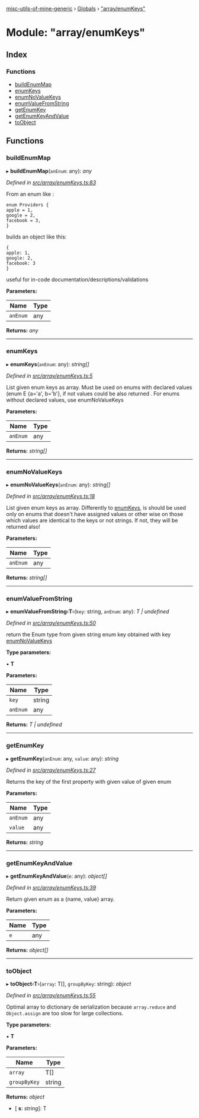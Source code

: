 [misc-utils-of-mine-generic](../README.md) › [Globals](../globals.md) › ["array/enumKeys"](_array_enumkeys_.md)

# Module: "array/enumKeys"

## Index

### Functions

* [buildEnumMap](_array_enumkeys_.md#buildenummap)
* [enumKeys](_array_enumkeys_.md#enumkeys)
* [enumNoValueKeys](_array_enumkeys_.md#enumnovaluekeys)
* [enumValueFromString](_array_enumkeys_.md#enumvaluefromstring)
* [getEnumKey](_array_enumkeys_.md#getenumkey)
* [getEnumKeyAndValue](_array_enumkeys_.md#getenumkeyandvalue)
* [toObject](_array_enumkeys_.md#toobject)

## Functions

###  buildEnumMap

▸ **buildEnumMap**(`anEnum`: any): *any*

*Defined in [src/array/enumKeys.ts:83](https://github.com/cancerberoSgx/misc-utils-of-mine/blob/3f33ab6/misc-utils-of-mine-generic/src/array/enumKeys.ts#L83)*

From an enum like :
```
enum Providers {
apple = 1,
google = 2,
facebook = 3,
}
```
builds an object like this:
```
{
apple: 1,
google: 2,
facebook: 3
}
```
useful for in-code documentation/descriptions/validations

**Parameters:**

Name | Type |
------ | ------ |
`anEnum` | any |

**Returns:** *any*

___

###  enumKeys

▸ **enumKeys**(`anEnum`: any): *string[]*

*Defined in [src/array/enumKeys.ts:5](https://github.com/cancerberoSgx/misc-utils-of-mine/blob/3f33ab6/misc-utils-of-mine-generic/src/array/enumKeys.ts#L5)*

List given enum keys as array. Must be used on enums with declared values (enum E {a='a', b='b'}, if not
values could be also returned . For enums without declared values, use enumNoValueKeys

**Parameters:**

Name | Type |
------ | ------ |
`anEnum` | any |

**Returns:** *string[]*

___

###  enumNoValueKeys

▸ **enumNoValueKeys**(`anEnum`: any): *string[]*

*Defined in [src/array/enumKeys.ts:18](https://github.com/cancerberoSgx/misc-utils-of-mine/blob/3f33ab6/misc-utils-of-mine-generic/src/array/enumKeys.ts#L18)*

List given enum keys as array. Differently to [enumKeys](_array_enumkeys_.md#enumkeys), is should be used only on enums that doesn't
have assigned values or other wise on those which values are identical to the keys or not strings. If not,
they will be returned also!

**Parameters:**

Name | Type |
------ | ------ |
`anEnum` | any |

**Returns:** *string[]*

___

###  enumValueFromString

▸ **enumValueFromString**‹**T**›(`key`: string, `anEnum`: any): *T | undefined*

*Defined in [src/array/enumKeys.ts:50](https://github.com/cancerberoSgx/misc-utils-of-mine/blob/3f33ab6/misc-utils-of-mine-generic/src/array/enumKeys.ts#L50)*

return the Enum type from given string enum key obtained with key [enumNoValueKeys](_array_enumkeys_.md#enumnovaluekeys)

**Type parameters:**

▪ **T**

**Parameters:**

Name | Type |
------ | ------ |
`key` | string |
`anEnum` | any |

**Returns:** *T | undefined*

___

###  getEnumKey

▸ **getEnumKey**(`anEnum`: any, `value`: any): *string*

*Defined in [src/array/enumKeys.ts:27](https://github.com/cancerberoSgx/misc-utils-of-mine/blob/3f33ab6/misc-utils-of-mine-generic/src/array/enumKeys.ts#L27)*

Returns the key of the first property with given value of given enum

**Parameters:**

Name | Type |
------ | ------ |
`anEnum` | any |
`value` | any |

**Returns:** *string*

___

###  getEnumKeyAndValue

▸ **getEnumKeyAndValue**(`e`: any): *object[]*

*Defined in [src/array/enumKeys.ts:39](https://github.com/cancerberoSgx/misc-utils-of-mine/blob/3f33ab6/misc-utils-of-mine-generic/src/array/enumKeys.ts#L39)*

Return given enum as a {name, value} array.

**Parameters:**

Name | Type |
------ | ------ |
`e` | any |

**Returns:** *object[]*

___

###  toObject

▸ **toObject**‹**T**›(`array`: T[], `groupByKey`: string): *object*

*Defined in [src/array/enumKeys.ts:55](https://github.com/cancerberoSgx/misc-utils-of-mine/blob/3f33ab6/misc-utils-of-mine-generic/src/array/enumKeys.ts#L55)*

Optimal array to dictionary de serialization because `array.reduce` and `Object.assign` are too slow for large collections.

**Type parameters:**

▪ **T**

**Parameters:**

Name | Type |
------ | ------ |
`array` | T[] |
`groupByKey` | string |

**Returns:** *object*

* \[ **s**: *string*\]: T
